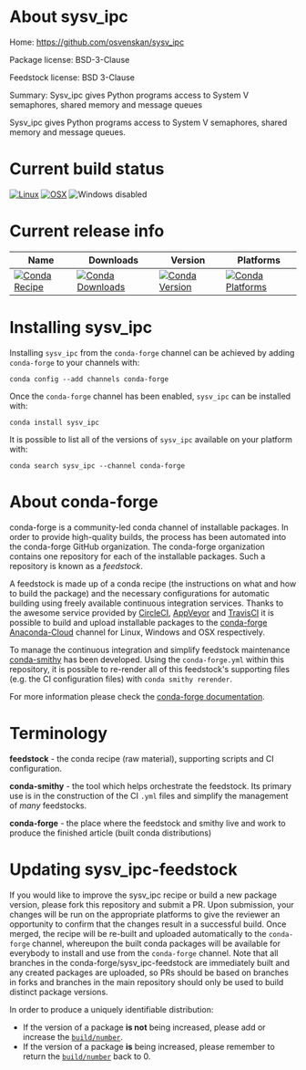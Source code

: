 About sysv_ipc
==============

Home: https://github.com/osvenskan/sysv_ipc

Package license: BSD-3-Clause

Feedstock license: BSD 3-Clause

Summary: Sysv_ipc gives Python programs access to System V semaphores, shared memory and message queues

Sysv_ipc gives Python programs access to System V semaphores, shared memory
and message queues.


Current build status
====================

[![Linux](https://img.shields.io/circleci/project/github/conda-forge/sysv_ipc-feedstock/master.svg?label=Linux)](https://circleci.com/gh/conda-forge/sysv_ipc-feedstock)
[![OSX](https://img.shields.io/travis/conda-forge/sysv_ipc-feedstock/master.svg?label=macOS)](https://travis-ci.org/conda-forge/sysv_ipc-feedstock)
![Windows disabled](https://img.shields.io/badge/Windows-disabled-lightgrey.svg)

Current release info
====================

| Name | Downloads | Version | Platforms |
| --- | --- | --- | --- |
| [![Conda Recipe](https://img.shields.io/badge/recipe-sysv_ipc-green.svg)](https://anaconda.org/conda-forge/sysv_ipc) | [![Conda Downloads](https://img.shields.io/conda/dn/conda-forge/sysv_ipc.svg)](https://anaconda.org/conda-forge/sysv_ipc) | [![Conda Version](https://img.shields.io/conda/vn/conda-forge/sysv_ipc.svg)](https://anaconda.org/conda-forge/sysv_ipc) | [![Conda Platforms](https://img.shields.io/conda/pn/conda-forge/sysv_ipc.svg)](https://anaconda.org/conda-forge/sysv_ipc) |

Installing sysv_ipc
===================

Installing `sysv_ipc` from the `conda-forge` channel can be achieved by adding `conda-forge` to your channels with:

```
conda config --add channels conda-forge
```

Once the `conda-forge` channel has been enabled, `sysv_ipc` can be installed with:

```
conda install sysv_ipc
```

It is possible to list all of the versions of `sysv_ipc` available on your platform with:

```
conda search sysv_ipc --channel conda-forge
```


About conda-forge
=================

conda-forge is a community-led conda channel of installable packages.
In order to provide high-quality builds, the process has been automated into the
conda-forge GitHub organization. The conda-forge organization contains one repository
for each of the installable packages. Such a repository is known as a *feedstock*.

A feedstock is made up of a conda recipe (the instructions on what and how to build
the package) and the necessary configurations for automatic building using freely
available continuous integration services. Thanks to the awesome service provided by
[CircleCI](https://circleci.com/), [AppVeyor](http://www.appveyor.com/)
and [TravisCI](https://travis-ci.org/) it is possible to build and upload installable
packages to the [conda-forge](https://anaconda.org/conda-forge)
[Anaconda-Cloud](http://docs.anaconda.org/) channel for Linux, Windows and OSX respectively.

To manage the continuous integration and simplify feedstock maintenance
[conda-smithy](http://github.com/conda-forge/conda-smithy) has been developed.
Using the ``conda-forge.yml`` within this repository, it is possible to re-render all of
this feedstock's supporting files (e.g. the CI configuration files) with ``conda smithy rerender``.

For more information please check the [conda-forge documentation](https://conda-forge.org/docs/).

Terminology
===========

**feedstock** - the conda recipe (raw material), supporting scripts and CI configuration.

**conda-smithy** - the tool which helps orchestrate the feedstock.
                   Its primary use is in the construction of the CI ``.yml`` files
                   and simplify the management of *many* feedstocks.

**conda-forge** - the place where the feedstock and smithy live and work to
                  produce the finished article (built conda distributions)


Updating sysv_ipc-feedstock
===========================

If you would like to improve the sysv_ipc recipe or build a new
package version, please fork this repository and submit a PR. Upon submission,
your changes will be run on the appropriate platforms to give the reviewer an
opportunity to confirm that the changes result in a successful build. Once
merged, the recipe will be re-built and uploaded automatically to the
`conda-forge` channel, whereupon the built conda packages will be available for
everybody to install and use from the `conda-forge` channel.
Note that all branches in the conda-forge/sysv_ipc-feedstock are
immediately built and any created packages are uploaded, so PRs should be based
on branches in forks and branches in the main repository should only be used to
build distinct package versions.

In order to produce a uniquely identifiable distribution:
 * If the version of a package **is not** being increased, please add or increase
   the [``build/number``](http://conda.pydata.org/docs/building/meta-yaml.html#build-number-and-string).
 * If the version of a package **is** being increased, please remember to return
   the [``build/number``](http://conda.pydata.org/docs/building/meta-yaml.html#build-number-and-string)
   back to 0.